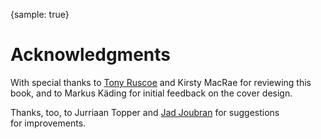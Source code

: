 {sample: true}
# Acknowledgments

With special thanks to [Tony Ruscoe](http://ruscoe.net/) and Kirsty MacRae for reviewing this book, and to Markus Käding for initial feedback on the cover design.

Thanks, too, to Jurriaan Topper and [Jad Joubran](https://jadjoubran.io/) for suggestions for improvements.